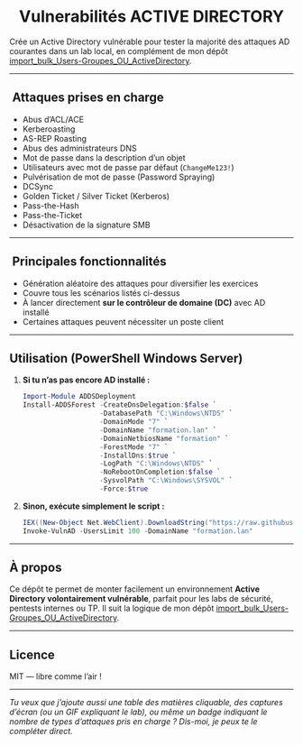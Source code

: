 <h1 align="center">
  Vulnerabilités ACTIVE DIRECTORY
  <br>
</h1>    

Crée un Active Directory vulnérable pour tester la majorité des attaques AD courantes dans un lab local, en complément de mon dépôt [import_bulk_Users-Groupes_OU_ActiveDirectory](https://github.com/sbeteta42/import_bulk_Users-Groupes_OU_ActiveDirectory).

---

## ​ Attaques prises en charge
- Abus d’ACL/ACE  
- Kerberoasting  
- AS-REP Roasting  
- Abus des administrateurs DNS  
- Mot de passe dans la description d’un objet  
- Utilisateurs avec mot de passe par défaut (`ChangeMe123!`)  
- Pulvérisation de mot de passe (Password Spraying)  
- DCSync  
- Golden Ticket / Silver Ticket (Kerberos)  
- Pass-the-Hash  
- Pass-the-Ticket  
- Désactivation de la signature SMB  

---

## ​ Principales fonctionnalités
- Génération aléatoire des attaques pour diversifier les exercices  
- Couvre tous les scénarios listés ci-dessus  
- À lancer directement **sur le contrôleur de domaine (DC)** avec AD installé  
- Certaines attaques peuvent nécessiter un poste client

---

##  Utilisation (PowerShell Windows Server)
1. **Si tu n’as pas encore AD installé :**
    ```powershell
    Import-Module ADDSDeployment
    Install-ADDSForest -CreateDnsDelegation:$false `
                       -DatabasePath "C:\Windows\NTDS" `
                       -DomainMode "7" `
                       -DomainName "formation.lan" `
                       -DomainNetbiosName "formation" `
                       -ForestMode "7" `
                       -InstallDns:$true `
                       -LogPath "C:\Windows\NTDS" `
                       -NoRebootOnCompletion:$false `
                       -SysvolPath "C:\Windows\SYSVOL" `
                       -Force:$true
    ```

2. **Sinon, exécute simplement le script :**
    ```powershell
    IEX((New-Object Net.WebClient).DownloadString("https://raw.githubusercontent.com/sbeteta42/vulnerable-AD/master/vulner-ad.ps1"))
    Invoke-VulnAD -UsersLimit 100 -DomainName "formation.lan"
    ```

---

##  À propos
Ce dépôt te permet de monter facilement un environnement **Active Directory volontairement vulnérable**, parfait pour les labs de sécurité, pentests internes ou TP. Il suit la logique de mon dépôt [import_bulk_Users-Groupes_OU_ActiveDirectory](https://github.com/sbeteta42/import_bulk_Users-Groupes_OU_ActiveDirectory).

---

##  Licence
MIT — libre comme l’air !

---

*Tu veux que j’ajoute aussi une table des matières cliquable, des captures d’écran (ou un GIF expliquant le lab), ou même un badge indiquant le nombre de types d’attaques pris en charge ? Dis-moi, je peux te le compléter direct.*
